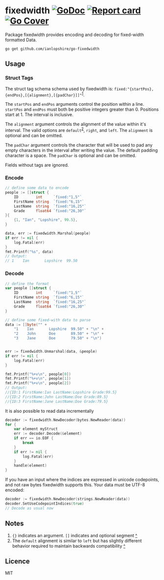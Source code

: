 # fixedwidth [![GoDoc](https://godoc.org/github.com/ianlopshire/go-fixedwidth?status.svg)](http://godoc.org/github.com/ianlopshire/go-fixedwidth) [![Report card](https://goreportcard.com/badge/github.com/ianlopshire/go-fixedwidth)](https://goreportcard.com/report/github.com/ianlopshire/go-fixedwidth) [![Go Cover](http://gocover.io/_badge/github.com/ianlopshire/go-fixedwidth)](http://gocover.io/github.com/ianlopshire/go-fixedwidth)

Package fixedwidth provides encoding and decoding for fixed-width formatted Data.

`go get github.com/ianlopshire/go-fixedwidth`

## Usage

### Struct Tags

The struct tag schema schema used by fixedwidth is: `fixed:"{startPos},{endPos},[{alignment},[{padChar}]]"`<sup id="a1">[1](#f1)</sup>.

The `startPos` and `endPos` arguments control the position within a line. `startPos` and `endPos` must both be positive integers greater than 0. Positions start at 1. The interval is inclusive. 

The `alignment` argument controls the alignment of the value within it's interval. The valid options are `default`<sup id="a2">[2](#f2)</sup>, `right`, and `left`. The `alignment` is optional and can be omitted.

The `padChar` argument controls the character that will be used to pad any empty characters in the interval after writing the value. The default padding character is a space. The `padChar` is optional and can be omitted.

Fields without tags are ignored.

### Encode
```go
// define some data to encode
people := []struct {
    ID        int     `fixed:"1,5"`
    FirstName string  `fixed:"6,15"`
    LastName  string  `fixed:"16,25"`
    Grade     float64 `fixed:"26,30"`
}{
    {1, "Ian", "Lopshire", 99.5},
}

data, err := fixedwidth.Marshal(people)
if err != nil {
    log.Fatal(err)
}
fmt.Printf("%s", data)
// Output:
// 1    Ian       Lopshire  99.50
```

### Decode
```go
// define the format
var people []struct {
    ID        int     `fixed:"1,5"`
    FirstName string  `fixed:"6,15"`
    LastName  string  `fixed:"16,25"`
    Grade     float64 `fixed:"26,30"`
}

// define some fixed-with data to parse
data := []byte("" +
    "1    Ian       Lopshire  99.50" + "\n" +
    "2    John      Doe       89.50" + "\n" +
    "3    Jane      Doe       79.50" + "\n")


err := fixedwidth.Unmarshal(data, &people)
if err != nil {
    log.Fatal(err)
}

fmt.Printf("%+v\n", people[0])
fmt.Printf("%+v\n", people[1])
fmt.Printf("%+v\n", people[2])
// Output:
//{ID:1 FirstName:Ian LastName:Lopshire Grade:99.5}
//{ID:2 FirstName:John LastName:Doe Grade:89.5}
//{ID:3 FirstName:Jane LastName:Doe Grade:79.5}
```

It is also possible to read data incrementally

```go
decoder := fixedwidth.NewDecoder(bytes.NewReader(data))
for {
    var element myStruct
    err := decoder.Decode(&element)
    if err == io.EOF {
        break
    }
    if err != nil {
        log.Fatal(err)
    }
    handle(element)
}
```

If you have an input where the indices are expressed in unicode codepoints, and
not raw bytes fixedwidth supports this. Your data must be UTF-8 encoded:

```go
decoder := fixedwidth.NewDecoder(strings.NewReader(data))
decoder.SetUseCodepointIndices(true)
// Decode as usual now
```

## Notes
1. <span id="f1">`{}` indicates an argument. `[]` indicates and optional segment [^](#a1)</span>
2. <span id="f2">The `default` alignment is similar to `left` but has slightly different behavior required to maintain backwards compatibility [^](#a2)</span> 

## Licence
MIT
